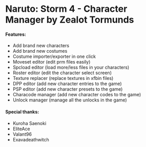 # Naruto: Storm 4 - Character Manager by Zealot Tormunds

#### Features:
- Add brand new characters
- Add brand new costumes
- Costume importer/exporter in one click
- Moveset editor (edit prm files easily)
- Spcload editor (load more/less files in your characters)
- Roster editor (edit the character select screen)
- Texture replacer (replace textures in xfbin files)
- DPP editor (add new character entries to the game)
- PSP editor (add new character presets to the game)
- Characode manager (add new character codes to the game)
- Unlock manager (manage all the unlocks in the game)

#### Special thanks:
- Kuroha Saenoki
- EliteAce
- Valant96
- Exavadeathwitch
